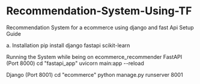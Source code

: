 # Recommendation-System-Using-TF
Recommendation System for a ecommerce using django and fast Api
Setup Guide

a. Installation
pip install django fastapi scikit-learn


Running the System
while being on ecommerce_recommender
FastAPI (Port 8000)
cd "fastapi_app"
uvicorn main:app --reload

Django (Port 8001)
cd "ecommerce"
python manage.py runserver 8001
